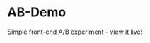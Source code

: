 # AB-Demo
Simple front-end A/B experiment - [view it live!](https://standroidbeta.github.io/AB-Demo/)

